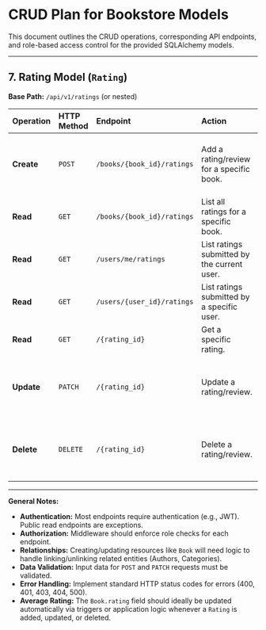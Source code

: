 # CRUD Plan for Bookstore Models

This document outlines the CRUD operations, corresponding API endpoints, and role-based access control for the provided SQLAlchemy models.

---

## 7. Rating Model (`Rating`)

**Base Path:** `/api/v1/ratings` (or nested)

| Operation  | HTTP Method | Endpoint                   | Action                                      | Allowed Roles              | Notes                                                                   |
| :--------- | :---------- | :------------------------- | :------------------------------------------ | :------------------------- | :---------------------------------------------------------------------- |
| **Create** | `POST`      | `/books/{book_id}/ratings` | Add a rating/review for a specific book.    | User, Seller               | Requires authentication. `user_id` is current user. Prevent duplicates. |
| **Read**   | `GET`       | `/books/{book_id}/ratings` | List all ratings for a specific book.       | Guest, User, Seller, Admin | Public listing.                                                         |
| **Read**   | `GET`       | `/users/me/ratings`        | List ratings submitted by the current user. | User, Seller, Admin        | Requires authentication.                                                |
| **Read**   | `GET`       | `/users/{user_id}/ratings` | List ratings submitted by a specific user.  | Admin                      |                                                                         |
| **Read**   | `GET`       | `/{rating_id}`             | Get a specific rating.                      | Admin                      | User/Seller can view their own.                                         |
| **Update** | `PATCH`     | `/{rating_id}`             | Update a rating/review.                     | User, Seller, Admin        | User/Seller can only update their own. Admins can update any.           |
| **Delete** | `DELETE`    | `/{rating_id}`             | Delete a rating/review.                     | User, Seller, Admin        | User/Seller can only delete their own. Admins can delete any.           |

---

**General Notes:**

- **Authentication:** Most endpoints require authentication (e.g., JWT). Public read endpoints are exceptions.
- **Authorization:** Middleware should enforce role checks for each endpoint.
- **Relationships:** Creating/updating resources like `Book` will need logic to handle linking/unlinking related entities (Authors, Categories).
- **Data Validation:** Input data for `POST` and `PATCH` requests must be validated.
- **Error Handling:** Implement standard HTTP status codes for errors (400, 401, 403, 404, 500).
- **Average Rating:** The `Book.rating` field should ideally be updated automatically via triggers or application logic whenever a `Rating` is added, updated, or deleted.

